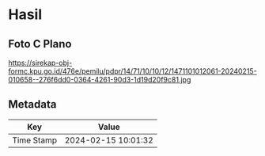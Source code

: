 # Hasil

## Foto C Plano

https://sirekap-obj-formc.kpu.go.id/476e/pemilu/pdpr/14/71/10/10/12/1471101012061-20240215-010658--276f6dd0-0364-4261-90d3-1d19d20f9c81.jpg


## Metadata

| Key        | Value               |
| ---------- | ------------------- |
| Time Stamp | 2024-02-15 10:01:32 |



